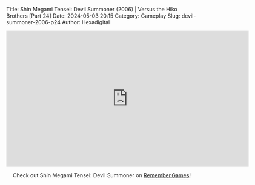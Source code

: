 Title: Shin Megami Tensei: Devil Summoner (2006) | Versus the Hiko Brothers [Part 24]
Date: 2024-05-03 20:15
Category: Gameplay
Slug: devil-summoner-2006-p24
Author: Hexadigital

<center><iframe src="https://www.youtube.com/embed/tZoU7_LGBvg?feature=oembed" allow="accelerometer; autoplay; encrypted-media; gyroscope; picture-in-picture" width="640" height="360" frameborder="0"></iframe>

Check out Shin Megami Tensei: Devil Summoner on [Remember.Games](https://remember.games/game/7488/shin-megami-tensei-devil-summoner-raidou-kuzunoha-vs-the-soulless-army/)!</center>